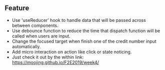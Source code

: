 ## Feature 
- Use 'useReducer' hook to handle data that will be passed across between components.
- Use debounce function to reduce the time that dispatch 
  function will be called when users are input. 
- Change the focused target when finish one of the credit number input automatically.
- Add micro interaction on action like click or state noticing. 
- Just check it out by the within link: https://moojing.github.io/F2E2019/week4/


